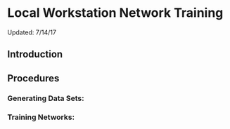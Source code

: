 # Local Workstation Network Training

Updated: 7/14/17

## Introduction

## Procedures

### Generating Data Sets:

### Training Networks:
